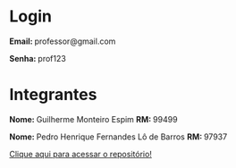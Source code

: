 <h1>Login</h1>

<p><b>Email: </b> professor@gmail.com</p>
<p><b>Senha: </b>prof123</p>

<h1>Integrantes</h1>
<p><b>Nome: </b> Guilherme Monteiro Espim <b>RM: </b> 99499</p>
<p><b>Nome: </b> Pedro Henrique Fernandes Lô de Barros <b>RM: </b> 97937</p>

<a href="https://github.com/GuiEspim18/sprint-js-front-gs-2-23">Clique aqui para acessar o repositório!</a>